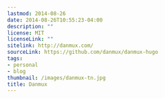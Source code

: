 ```yaml
---
lastmod: 2014-08-26
date: 2014-08-26T10:55:23-04:00
description: ""
license: MIT
licenseLink: ""
sitelink: http://danmux.com/
sourceLink: https://github.com/danmux/danmux-hugo
tags:
- personal
- blog
thumbnail: /images/danmux-tn.jpg
title: Danmux
---
```


